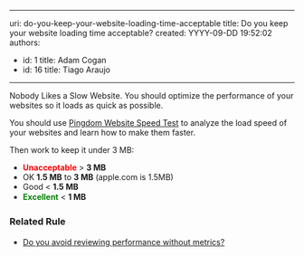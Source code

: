

---
uri: do-you-keep-your-website-loading-time-acceptable
title: Do you keep your website loading time acceptable?
created: YYYY-09-DD 19:52:02
authors:
  - id: 1
    title: Adam Cogan
  - id: 16
    title: Tiago Araujo
---




<span class='intro'> Nobody Likes a Slow Website. You should optimize the performance of your websites so it loads as quick as possible. </span>

<p>You should use 
   <a href="http&#58;//tools.pingdom.com/fpt/" target="_blank">Pingdom Website Speed Test​​​</a> to analyze the load speed of your websites and learn how to make them faster.</p><p>Then work to k​eep it under 3 MB&#58;</p><div><ul><li> 
         <span style="line-height&#58;20px;"></span>
         <span style="color&#58;#ff0000;">
            <b>Unacceptable</b></span> &gt; 
         <b>3 MB​​</b></li><li>OK&#160;<b>1.5 MB</b> to 
         <b>3 MB</b>&#160;(apple.com is 1.5MB)</li><li>Good&#160;&lt; 
         <b>1.5 MB​</b></li><li> 
         <span style="color&#58;#008000;">
            <strong style="color&#58;#008000;">
               <span style="color&#58;#008000;">Excellent</span></strong></span> &lt; 
         <b>1 MB</b><span style="line-height&#58;20px;"><br></span></li></ul><div><h3 class="ssw15-rteElement-H3">Related Rule​</h3><ul><li>
            <span style="line-height&#58;1.6;">​<a href="/do-you-avoid-reviewing-performance-without-metrics">Do you avoid reviewing performa​​nce without metrics?​</a></span></li></ul>
      <span style="line-height&#58;21px;"><b><br></b></span></div></div>


